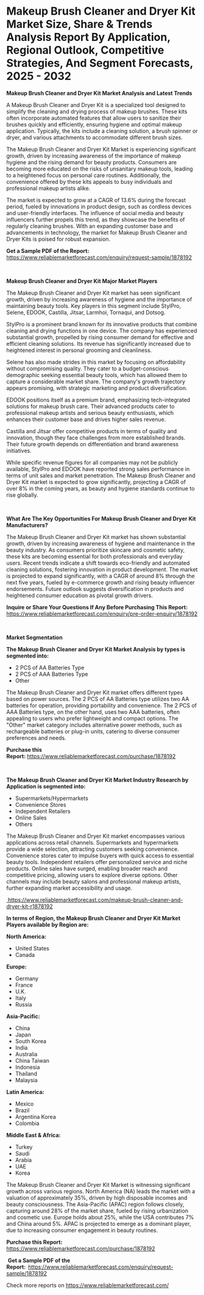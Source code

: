 <p><h1>Makeup Brush Cleaner and Dryer Kit Market Size, Share & Trends Analysis Report By Application, Regional Outlook, Competitive Strategies, And Segment Forecasts, 2025 - 2032</h1></p><p><strong>Makeup Brush Cleaner and Dryer Kit Market Analysis and Latest Trends</strong></p>
<p><p>A Makeup Brush Cleaner and Dryer Kit is a specialized tool designed to simplify the cleaning and drying process of makeup brushes. These kits often incorporate automated features that allow users to sanitize their brushes quickly and efficiently, ensuring hygiene and optimal makeup application. Typically, the kits include a cleaning solution, a brush spinner or dryer, and various attachments to accommodate different brush sizes.</p><p>The Makeup Brush Cleaner and Dryer Kit Market is experiencing significant growth, driven by increasing awareness of the importance of makeup hygiene and the rising demand for beauty products. Consumers are becoming more educated on the risks of unsanitary makeup tools, leading to a heightened focus on personal care routines. Additionally, the convenience offered by these kits appeals to busy individuals and professional makeup artists alike.</p><p>The market is expected to grow at a CAGR of 13.6% during the forecast period, fueled by innovations in product design, such as cordless devices and user-friendly interfaces. The influence of social media and beauty influencers further propels this trend, as they showcase the benefits of regularly cleaning brushes. With an expanding customer base and advancements in technology, the market for Makeup Brush Cleaner and Dryer Kits is poised for robust expansion.</p></p>
<p><strong>Get a Sample PDF of the Report:&nbsp;</strong> <a href="https://www.reliablemarketforecast.com/enquiry/request-sample/1878192?utm_campaign=2190&utm_medium=2&utm_source=Github&utm_content=ia&utm_term=10022025&utm_id=makeup-brush-cleaner-and-dryer-kit">https://www.reliablemarketforecast.com/enquiry/request-sample/1878192</a></p>
<p>&nbsp;</p>
<p><strong>Makeup Brush Cleaner and Dryer Kit Major Market Players</strong></p>
<p><p>The Makeup Brush Cleaner and Dryer Kit market has seen significant growth, driven by increasing awareness of hygiene and the importance of maintaining beauty tools. Key players in this segment include StylPro, Selene, EDOOK, Castilla, Jitsar, Larmhoi, Tornaqui, and Dotsog. </p><p>StylPro is a prominent brand known for its innovative products that combine cleaning and drying functions in one device. The company has experienced substantial growth, propelled by rising consumer demand for effective and efficient cleaning solutions. Its revenue has significantly increased due to heightened interest in personal grooming and cleanliness.</p><p>Selene has also made strides in this market by focusing on affordability without compromising quality. They cater to a budget-conscious demographic seeking essential beauty tools, which has allowed them to capture a considerable market share. The company's growth trajectory appears promising, with strategic marketing and product diversification.</p><p>EDOOK positions itself as a premium brand, emphasizing tech-integrated solutions for makeup brush care. Their advanced products cater to professional makeup artists and serious beauty enthusiasts, which enhances their customer base and drives higher sales revenue. </p><p>Castilla and Jitsar offer competitive products in terms of quality and innovation, though they face challenges from more established brands. Their future growth depends on differentiation and brand awareness initiatives.</p><p>While specific revenue figures for all companies may not be publicly available, StylPro and EDOOK have reported strong sales performance in terms of unit sales and market penetration. The Makeup Brush Cleaner and Dryer Kit market is expected to grow significantly, projecting a CAGR of over 8% in the coming years, as beauty and hygiene standards continue to rise globally.</p></p>
<p>&nbsp;</p>
<p><strong>What Are The Key Opportunities For Makeup Brush Cleaner and Dryer Kit Manufacturers?</strong></p>
<p><p>The Makeup Brush Cleaner and Dryer Kit market has shown substantial growth, driven by increasing awareness of hygiene and maintenance in the beauty industry. As consumers prioritize skincare and cosmetic safety, these kits are becoming essential for both professionals and everyday users. Recent trends indicate a shift towards eco-friendly and automated cleaning solutions, fostering innovation in product development. The market is projected to expand significantly, with a CAGR of around 8% through the next five years, fueled by e-commerce growth and rising beauty influencer endorsements. Future outlook suggests diversification in products and heightened consumer education as pivotal growth drivers.</p></p>
<p><strong>Inquire or Share Your Questions If Any Before Purchasing This Report:</strong> <a href="https://www.reliablemarketforecast.com/enquiry/pre-order-enquiry/1878192?utm_campaign=2190&utm_medium=2&utm_source=Github&utm_content=ia&utm_term=10022025&utm_id=makeup-brush-cleaner-and-dryer-kit">https://www.reliablemarketforecast.com/enquiry/pre-order-enquiry/1878192</a></p>
<p>&nbsp;</p>
<p><strong>Market Segmentation</strong></p>
<p><strong>The Makeup Brush Cleaner and Dryer Kit Market Analysis by types is segmented into:</strong></p>
<p><ul><li>2 PCS of AA Batteries Type</li><li>2 PCS of AAA Batteries Type</li><li>Other</li></ul></p>
<p><p>The Makeup Brush Cleaner and Dryer Kit market offers different types based on power sources. The 2 PCS of AA Batteries type utilizes two AA batteries for operation, providing portability and convenience. The 2 PCS of AAA Batteries type, on the other hand, uses two AAA batteries, often appealing to users who prefer lightweight and compact options. The "Other" market category includes alternative power methods, such as rechargeable batteries or plug-in units, catering to diverse consumer preferences and needs.</p></p>
<p><strong>Purchase this Report:&nbsp;</strong><a href="https://www.reliablemarketforecast.com/purchase/1878192?utm_campaign=2190&utm_medium=2&utm_source=Github&utm_content=ia&utm_term=10022025&utm_id=makeup-brush-cleaner-and-dryer-kit">https://www.reliablemarketforecast.com/purchase/1878192</a></p>
<p>&nbsp;</p>
<p><strong>The Makeup Brush Cleaner and Dryer Kit Market Industry Research by Application is segmented into:</strong></p>
<p><ul><li>Supermarkets/Hypermarkets</li><li>Convenience Stores</li><li>Independent Retailers</li><li>Online Sales</li><li>Others</li></ul></p>
<p><p>The Makeup Brush Cleaner and Dryer Kit market encompasses various applications across retail channels. Supermarkets and hypermarkets provide a wide selection, attracting customers seeking convenience. Convenience stores cater to impulse buyers with quick access to essential beauty tools. Independent retailers offer personalized service and niche products. Online sales have surged, enabling broader reach and competitive pricing, allowing users to explore diverse options. Other channels may include beauty salons and professional makeup artists, further expanding market accessibility and usage.</p></p>
<p><a href="https://www.reliablemarketforecast.com/makeup-brush-cleaner-and-dryer-kit-r1878192?utm_campaign=2190&utm_medium=2&utm_source=Github&utm_content=ia&utm_term=10022025&utm_id=makeup-brush-cleaner-and-dryer-kit">&nbsp;https://www.reliablemarketforecast.com/makeup-brush-cleaner-and-dryer-kit-r1878192</a></p>
<p><strong>In terms of Region, the Makeup Brush Cleaner and Dryer Kit Market Players available by Region are:</strong></p>
<p>
    <p> <strong> North America: </strong>
        <ul>
            <li>United States</li>
            <li>Canada</li>
        </ul>
        </p> 
    <p> <strong> Europe: </strong>
        <ul>
            <li>Germany</li>
            <li>France</li>
            <li>U.K.</li>
            <li>Italy</li>
            <li>Russia</li>
        </ul>
        </p> 
    <p> <strong> Asia-Pacific: </strong>
        <ul>
            <li>China</li>
            <li>Japan</li>
            <li>South Korea</li>
            <li>India</li>
            <li>Australia</li>
            <li>China Taiwan</li>
            <li>Indonesia</li>
            <li>Thailand</li>
            <li>Malaysia</li>
        </ul>
        </p> 
    <p> <strong> Latin America: </strong>
        <ul>
            <li>Mexico</li>
            <li>Brazil</li>
            <li>Argentina Korea</li>
            <li>Colombia</li>
        </ul>
        </p> 
    <p> <strong> Middle East & Africa: </strong>
        <ul>
            <li>Turkey</li>
            <li>Saudi</li>
            <li>Arabia</li>
            <li>UAE</li>
            <li>Korea</li>
        </ul>
    </p>
    </p>
<p><p>The Makeup Brush Cleaner and Dryer Kit Market is witnessing significant growth across various regions. North America (NA) leads the market with a valuation of approximately 35%, driven by high disposable incomes and beauty consciousness. The Asia-Pacific (APAC) region follows closely, capturing around 28% of the market share, fueled by rising urbanization and cosmetic use. Europe holds about 25%, while the USA contributes 7% and China around 5%. APAC is projected to emerge as a dominant player, due to increasing consumer engagement in beauty routines.</p></p>
<p><strong>Purchase this Report: </strong><a href="https://www.reliablemarketforecast.com/purchase/1878192?utm_campaign=2190&utm_medium=2&utm_source=Github&utm_content=ia&utm_term=10022025&utm_id=makeup-brush-cleaner-and-dryer-kit">https://www.reliablemarketforecast.com/purchase/1878192</a></p>
<p>&nbsp;<strong>Get a Sample PDF of the Report:&nbsp;&nbsp;</strong><a href="https://www.reliablemarketforecast.com/enquiry/request-sample/1878192?utm_campaign=2190&utm_medium=2&utm_source=Github&utm_content=ia&utm_term=10022025&utm_id=makeup-brush-cleaner-and-dryer-kit">https://www.reliablemarketforecast.com/enquiry/request-sample/1878192</a></p>
<p><strong></strong></p>
<p>Check more reports on <a href="https://www.reliablemarketforecast.com/?utm_campaign=2190&utm_medium=2&utm_source=Github&utm_content=ia&utm_term=10022025&utm_id=makeup-brush-cleaner-and-dryer-kit">https://www.reliablemarketforecast.com/</a></p>